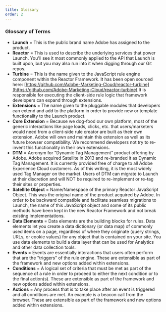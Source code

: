 ```yaml
---
title: Glossary
order: 2
---
```


### Glossary of Terms

 * __Launch__ = This is the public brand name Adobe has assigned to the product.
 * __Reactor__ = This is used to describe the underlying services that power Launch.  You'll see it most commonly applied to the API that Launch is built upon, but you may also run into it when digging through our Git repos.
 * __Turbine__ = This is the name given to the JavaScript rule engine component within the Reactor Framework. It has been open sourced here: [https://github.com/Adobe-Marketing-Cloud/reactor-turbine](https://github.com/Adobe-Marketing-Cloud/reactor-turbine)   It is responsible for executing the client-side rule logic that framework developers can expand through extensions.
 * __Extensions__ = The name given to the pluggable modules that developers can extend and add to the platform in order to provide new or template functionality to the Launch product.
 * __Core Extension__ = Because we dog-food our own platform, most of the generic interactions like page loads, clicks, etc. that users/marketers would need from a client-side rule creator are built as their own extension.  Adobe will own and maintain this extension as well as its future browser compatibility.  We recommend developers not try to re-invent this functionality in their own extensions.
 * __DTM__ =  Acronym for "Dynamic Tag Management" product offering by Adobe.  Adobe acquired Satellite in 2013 and re-branded it as Dynamic Tag Management.  It is currently provided free of charge to all Adobe Experience Cloud customers.  As of this writing, it is the most widely used Tag Manager on the market.  Users of DTM can migrate to Launch at their discretion and will NOT be required to re-implement or re-tag their sites or properties.
 * __Satellite Object__ = Name/Namespace of the primary Reactor JavaScript Object. This was the original name of the product acquired by Adobe.  In order to be backward compatible and facilitate seamless migrations to Launch, the name of this JavaScript object and some of its public methods have been kept in the new Reactor Framework and not break existing implementations.
 * __Data Elements__ = Data elements are the building blocks for rules. Data elements let you create a data dictionary (or data map) of commonly used items on a page, regardless of where they originate (query strings, URLs, or cookie values) for any object that is contained on your site. You use data elements to build a data layer that can be used for Analytics and other data collection tools.
 * __Events__ = Events are essentially interactions that users often perform that are the "triggers" of the rule engine.  These are extensible as part of the framework and new options added within extensions.
 * __Conditions__ = A logical set of criteria that must be met as part of the sequence of a rule in order to proceed to either the next condition or to the final action(s). These are extensible as part of the framework and new options added within extensions.
 * __Actions__ = Any process that is to take place after an event is triggered and all conditions are met. An example is a beacon call from the browser. These are extensible as part of the framework and new options added within extensions.
